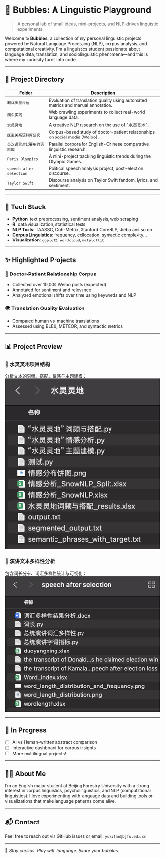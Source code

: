 # 🫧 Bubbles: A Linguistic Playground

> A personal lab of small ideas, mini-projects, and NLP-driven linguistic experiments.

Welcome to **Bubbles**, a collection of my personal linguistic projects powered by Natural Language Processing (NLP), corpus analysis, and computational creativity. I'm a linguistics student passionate about language data, translation, and sociolinguistic phenomena—and this is where my curiosity turns into code.

---

## 📁 Project Directory

| Folder | Description |
|--------|-------------|
| `翻译质量评估` | Evaluation of translation quality using automated metrics and manual annotation. |
| `爬虫实践` | Web crawling experiments to collect real-world language data. |
| `水灵灵地` | A creative NLP research on the use of "水灵灵地". |
| `医患关系语料库研究` | Corpus-based study of doctor-patient relationships on social media (Weibo). |
| `英汉语言对比要用的语料库` | Parallel corpora for English-Chinese comparative linguistic research. |
| `Paris Olympics` | A mini-project tracking linguistic trends during the Olympic Games. |
| `speech after selection` | Political speech analysis project, post-election discourse. |
| `Taylor Swift` | Discourse analysis on Taylor Swift fandom, lyrics, and sentiment. |

---

## 🧰 Tech Stack

- **Python**: text preprocessing, sentiment analysis, web scraping
- **R**: data visualization, statistical tests
- **NLP Tools**: TAASSC, Coh-Metrix, Stanford CoreNLP, Jieba and so on
- **Corpus Linguistics**: frequency, collocation, syntactic complexity...
- **Visualization**: `ggplot2`, `wordcloud`, `matplotlib`

---

## ✨ Highlighted Projects

### 🔬 Doctor-Patient Relationship Corpus

- Collected over 10,000 Weibo posts (expected) 
- Annotated for sentiment and relevance
- Analyzed emotional shifts over time using keywords and NLP

### 🌍 Translation Quality Evaluation

- Compared human vs. machine translations
- Assessed using BLEU, METEOR, and syntactic metrics

---

## 📊 Project Preview

### 🔹 水灵灵地项目结构
分析文本的词频、搭配、情感与主题建模：
![水灵灵地项目结构](https://raw.githubusercontent.com/ivanyuyifan/bubbles/main/images/shuilinglingdi_structure.png)

### 🔸 演讲文本多样性分析
包含词长分布、词汇多样性统计与可视化：
![演讲文本结构](https://raw.githubusercontent.com/ivanyuyifan/bubbles/main/images/speech_diversity_analysis.png)

---

## 🌱 In Progress

- [ ] AI vs Human-written abstract comparison
- [ ] Interactive dashboard for corpus insights
- [ ] More multilingual projects!

---

## 👩‍💻 About Me

I’m an English major student at Beijing Forestry University with a strong interest in corpus linguistics, psycholinguistics, and NLP (computational linguistics). I love experimenting with language data and building tools or visualizations that make language patterns come alive.  

---

## 📬 Contact

Feel free to reach out via GitHub issues or email: `yuyifan@bjfu.edu.cn`

---

🧪 *Stay curious. Play with language. Share your bubbles.*

